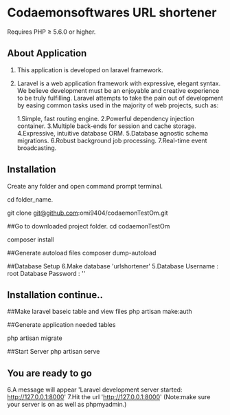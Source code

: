# Codaemonsoftwares URL shortener

Requires PHP ≥ 5.6.0 or higher.

## About Application

1. This application is developed on laravel framework.
2. Laravel is a web application framework with expressive, elegant syntax. We believe development must be an 	 enjoyable and creative experience to be truly fulfilling. Laravel attempts to take the pain out of development by easing common tasks used in the majority of web projects, such as:

	1.Simple, fast routing engine.
	2.Powerful dependency injection container.
	3.Multiple back-ends for session and cache storage.
	4.Expressive, intuitive database ORM.
	5.Database agnostic schema migrations.
	6.Robust background job processing.
	7.Real-time event broadcasting.

## Installation

Create any folder and open command prompt terminal.

cd folder_name.

git clone git@github.com:omi9404/codaemonTestOm.git

##Go to downloaded project folder.
cd codaemonTestOm 

composer install

##Generate autoload files
composer dump-autoload

##Database Setup
6.Make database 'urlshortener'
5.Database Username : root
  Database Password : ''

## Installation continue..
##Make laravel baseic table and view files
php artisan make:auth

##Generate application needed tables

php artisan migrate

##Start Server
php artisan serve



## You are ready to go
  
6.A message will appear 'Laravel development server started: <http://127.0.0.1:8000>'
7.Hit the url 'http://127.0.0.1:8000' (Note:make sure your server is on as well as phpmyadmin.)






